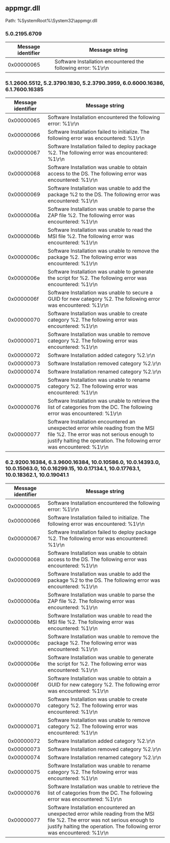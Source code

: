 ## appmgr.dll

Path: %SystemRoot%\System32\appmgr.dll

### 5.0.2195.6709

Message identifier | Message string
--- | ---
0x00000065 | Software Installation encountered the following error: %1\r\n

### 5.1.2600.5512, 5.2.3790.1830, 5.2.3790.3959, 6.0.6000.16386, 6.1.7600.16385

Message identifier | Message string
--- | ---
0x00000065 | Software Installation encountered the following error: %1\r\n
0x00000066 | Software Installation failed to initialize.  The following error was encountered: %1\r\n
0x00000067 | Software Installation failed to deploy package %2.  The following error was encountered: %1\r\n
0x00000068 | Software Installation was unable to obtain access to the DS.  The following error was encountered: %1\r\n
0x00000069 | Software Installation was unable to add the package %2 to the DS.  The following error was encountered: %1\r\n
0x0000006a | Software Installation was unable to parse the ZAP file %2.  The following error was encountered: %1\r\n
0x0000006b | Software Installation was unable to read the MSI file %2.  The following error was encountered: %1\r\n
0x0000006c | Software Installation was unable to remove the package %2.  The following error was encountered: %1\r\n
0x0000006e | Software Installation was unable to generate the script for %2.  The following error was encountered: %1\r\n
0x0000006f | Software Installation was unable to secure a GUID for new category %2.  The following error was encountered: %1\r\n
0x00000070 | Software Installation was unable to create category %2.  The following error was encountered: %1\r\n
0x00000071 | Software Installation was unable to remove category %2.  The following error was encountered: %1\r\n
0x00000072 | Software Installation added category %2.\r\n
0x00000073 | Software Installation removed category %2.\r\n
0x00000074 | Software Installation renamed category %2.\r\n
0x00000075 | Software Installation was unable to rename category %2.  The following error was encountered: %1\r\n
0x00000076 | Software Installation was unable to retrieve the list of categories from the DC.  The following error was encountered: %1\r\n
0x00000077 | Software Installation encountered an unexpected error while reading from the MSI file %2.  The error was not serious enough to justify halting the operation.  The following error was encountered: %1\r\n

### 6.2.9200.16384, 6.3.9600.16384, 10.0.10586.0, 10.0.14393.0, 10.0.15063.0, 10.0.16299.15, 10.0.17134.1, 10.0.17763.1, 10.0.18362.1, 10.0.19041.1

Message identifier | Message string
--- | ---
0x00000065 | Software Installation encountered the following error: %1\r\n
0x00000066 | Software Installation failed to initialize.  The following error was encountered: %1\r\n
0x00000067 | Software Installation failed to deploy package %2.  The following error was encountered: %1\r\n
0x00000068 | Software Installation was unable to obtain access to the DS.  The following error was encountered: %1\r\n
0x00000069 | Software Installation was unable to add the package %2 to the DS.  The following error was encountered: %1\r\n
0x0000006a | Software Installation was unable to parse the ZAP file %2.  The following error was encountered: %1\r\n
0x0000006b | Software Installation was unable to read the MSI file %2.  The following error was encountered: %1\r\n
0x0000006c | Software Installation was unable to remove the package %2.  The following error was encountered: %1\r\n
0x0000006e | Software Installation was unable to generate the script for %2.  The following error was encountered: %1\r\n
0x0000006f | Software Installation was unable to obtain a GUID for new category %2.  The following error was encountered: %1\r\n
0x00000070 | Software Installation was unable to create category %2.  The following error was encountered: %1\r\n
0x00000071 | Software Installation was unable to remove category %2.  The following error was encountered: %1\r\n
0x00000072 | Software Installation added category %2.\r\n
0x00000073 | Software Installation removed category %2.\r\n
0x00000074 | Software Installation renamed category %2.\r\n
0x00000075 | Software Installation was unable to rename category %2.  The following error was encountered: %1\r\n
0x00000076 | Software Installation was unable to retrieve the list of categories from the DC.  The following error was encountered: %1\r\n
0x00000077 | Software Installation encountered an unexpected error while reading from the MSI file %2.  The error was not serious enough to justify halting the operation.  The following error was encountered: %1\r\n
